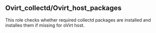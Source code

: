 ## Ovirt_collectd/Ovirt_host_packages

This role checks whether required collectd packages are installed
and installes them if missing for oVirt host.
